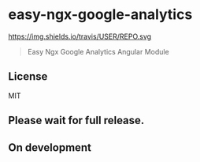 # easy-ngx-google-analytics
https://img.shields.io/travis/USER/REPO.svg

> Easy Ngx Google Analytics Angular Module

## License

MIT

## Please wait for full release.
## On development
